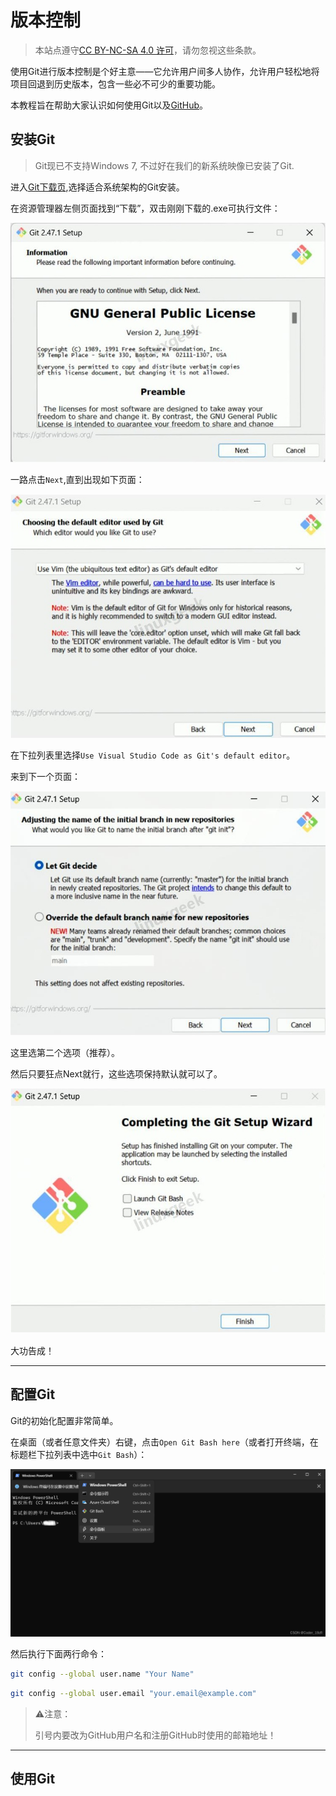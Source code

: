 # 版本控制

> 本站点遵守[CC BY-NC-SA 4.0 许可](https://creativecommons.org/licenses/by-nc-sa/4.0/deed.zh-hans)，请勿忽视这些条款。

使用Git进行版本控制是个好主意——它允许用户间多人协作，允许用户轻松地将项目回退到历史版本，包含一些必不可少的重要功能。

本教程旨在帮助大家认识如何使用Git以及[GitHub](https://github.com/)。

## 安装Git
> Git现已不支持Windows 7, 不过好在我们的新系统映像已安装了Git.

进入[Git下载页](https://git-scm.com/downloads),选择适合系统架构的Git安装。

在资源管理器左侧页面找到“下载”，双击刚刚下载的.exe可执行文件：

[![git0](../../assets/git0.jpeg)](https://www.cnblogs.com/linuxgeek/articles/18928378)

一路点击`Next`,直到出现如下页面：

[![git1](../../assets/git1.jpeg)](https://www.cnblogs.com/linuxgeek/articles/18928378)

在下拉列表里选择`Use Visual Studio Code as Git's default editor`。

来到下一个页面：

[![git2](../../assets/git2.jpeg)](https://www.cnblogs.com/linuxgeek/articles/18928378)

这里选第二个选项（推荐）。

然后只要狂点Next就行，这些选项保持默认就可以了。

[![git3](../../assets/git3.jpeg)](https://www.cnblogs.com/linuxgeek/articles/18928378)

大功告成！


---

## 配置Git

Git的初始化配置非常简单。

在桌面（或者任意文件夹）右键，点击`Open Git Bash here`（或者打开终端，在标题栏下拉列表中选中`Git Bash`）：

[![git4](../../assets/git4.png)](https://blog.csdn.net/m0_53692627/article/details/135119406)

然后执行下面两行命令：

``` bash
git config --global user.name "Your Name"
```

``` bash
git config --global user.email "your.email@example.com"
```
> ⚠️注意：
>  
> 引号内要改为GitHub用户名和注册GitHub时使用的邮箱地址！

---

## 使用Git


